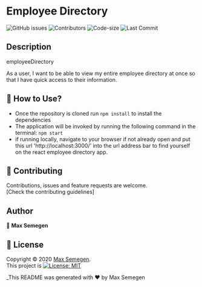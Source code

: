 # Employee Directory

![GitHub issues](https://img.shields.io/github/issues-raw/Maxsem4/employeeTracker) ![Contributors](https://img.shields.io/github/contributors/Maxsem4/employeeTracker) ![Code-size](https://img.shields.io/github/languages/code-size/Maxsem4/employeeTracker) ![Last Commit](https://img.shields.io/github/last-commit/Maxsem4/employeeTracker)

## Description

employeeDirectory

As a user, I want to be able to view my entire employee directory at once so that I have quick access to their information.

## 🚀 How to Use?

- Once the repository is cloned run `npm install` to install the dependencies
- The application will be invoked by running the following command in the terminal: `npm start`
- if running locally, navigate to your browser if not already open and put this url 'http://localhost:3000/' into the url address bar to find yourself on the react employee directory app.

## 🤝 Contributing

Contributions, issues and feature requests are welcome.<br />
[Check the contributing guidelines]<br />

## Author

👤 **Max Semegen**

## 📝 License

Copyright © 2020 [Max Semegen](https://github.com/Maxsem4).<br />
This project is [![License: MIT](https://img.shields.io/badge/License-MIT-yellow.svg)](https://opensource.org/licenses/MIT)

\_This README was generated with ❤️ by Max Semegen
